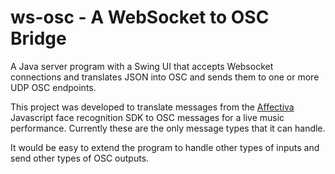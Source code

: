 # ws-osc - A WebSocket to OSC Bridge

A Java server program with a Swing UI that accepts Websocket connections
and translates JSON into OSC and sends them to one or more UDP OSC endpoints.

This project was developed to translate messages from the 
[Affectiva](https://www.affectiva.com/) Javascript face recognition SDK to 
OSC messages for a live music performance.  Currently these are the only
message types that it can handle. 

It would be easy to extend the program to handle other types of inputs
and send other types of OSC outputs.